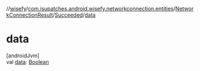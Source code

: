 //[wisefy](../../../../index.md)/[com.isupatches.android.wisefy.networkconnection.entities](../../index.md)/[NetworkConnectionResult](../index.md)/[Succeeded](index.md)/[data](data.md)

# data

[androidJvm]\
val [data](data.md): [Boolean](https://kotlinlang.org/api/latest/jvm/stdlib/kotlin/-boolean/index.html)
